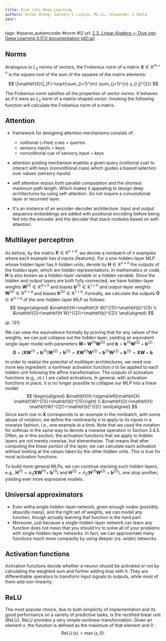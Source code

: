 ```yaml
---
title: Dive into Deep Learning
authors: Aston Zhang, Zachary C Lipton, Mu Li, Alexander J Smola
year:
---
```


tags: #sparse_autoencoder #norm #l2
url: [2.3. Linear Algebra — Dive into Deep Learning 0.17.0 documentation (d2l.ai)](https://d2l.ai/chapter_preliminaries/linear-algebra.html?highlight=frobenius)

## Norms

Analogous to $L_{2}$ norms of vectors, the Frobenius norm of a matrix $\mathbf{X} \in \mathbb{R}^{m \times n}$ is the square root of the sum of the squares of the matrix elements:

$$
\|\mathbf{X}\|_{F}=\sqrt{\sum_{i=1}^{m} \sum_{j=1}^{n} x_{i j}^{2}}
$$

The Frobenius norm satisfies all the properties of vector norms. It behaves as if it were an $L_{2}$ norm of a matrix-shaped vector. Invoking the following function will calculate the Frobenius norm of a matrix.


## Attention

- framework for designing attention mechanisms consists of:
    - volitional (~free) cues = queries
    - sensory inputs  = keys
    - nonvolitional cue of sensory input = keys
- attention pooling mechanism  enables a given query (volitional cue) to interact with keys (nonvolitional cues) which guides a biased selection over values (sensory inputs)

- self attention enjoys both parallel computation and the shortest maximum path length. Which makes it appealing to design deep architectures by using self-attention. Do not require a convolutional layer or recurrent layer.

- It's an instance of an encoder-decoder architecture. Input and output sequence embeddings are added with positional encoding before being fed into the encoder and the decoder that stack modules based on self-attention.


## Multilayer perceptron

As before, by the matrix $\mathbf{X} \in \mathbb{R}^{n \times d}$, we denote a minibatch of $n$ examples where each example has $d$ inputs (features). For a one-hidden-layer MLP whose hidden layer has $h$ hidden units, denote by $\mathbf{H} \in \mathbb{R}^{n \times h}$ the outputs of the hidden layer, which are hidden representations. In mathematics or code, $\mathbf{H}$ is also known as a hidden-layer variable or a hidden variable. Since the hidden and output layers are both fully connected, we have hidden-layer weights $\mathbf{W}^{(1)} \in \mathbb{R}^{d \times h}$ and biases $\mathbf{b}^{(1)} \in \mathbb{R}^{1 \times h}$ and output-layer weights $\mathbf{W}^{(2)} \in \mathbb{R}^{h \times q}$ and biases $\mathbf{b}^{(2)} \in \mathbb{R}^{1 \times q}$. Formally, we calculate the outputs $\mathbf{O} \in \mathbb{R}^{n \times q}$ of the one-hidden-layer MLP as follows:
$$
\begin{aligned}
&\mathbf{H}=\mathbf{X W}^{(1)}+\mathbf{b}^{(1)} \\
&\mathbf{O}=\mathbf{H W}^{(2)}+\mathbf{b}^{(2)}
\end{aligned}
$$

(p. 131)

We can view the equivalence formally by proving that for any values of the weights, we can just collapse out the hidden layer, yielding an equivalent single-layer model with parameters $\mathbf{W}=$ $\mathbf{W}^{(1)} \mathbf{W}^{(2)}$ and $\mathbf{b}=\mathbf{b}^{(1)} \mathbf{W}^{(2)}+\mathbf{b}^{(2)}$ :
$$
\mathbf{O}=\left(\mathbf{X} \mathbf{W}^{(1)}+\mathbf{b}^{(1)}\right) \mathbf{W}^{(2)}+\mathbf{b}^{(2)}=\mathbf{X} \mathbf{W}^{(1)} \mathbf{W}^{(2)}+\mathbf{b}^{(1)} \mathbf{W}^{(2)}+\mathbf{b}^{(2)}=\mathbf{X} \mathbf{W}+\mathbf{b} .
$$

In order to realize the potential of multilayer architectures, we need one more key ingredient: a nonlinear activation function $\sigma$ to be applied to each hidden unit following the affine transformation. The outputs of activation functions (e.g., $\sigma(\cdot)$ ) are called activations. In general, with activation functions in place, it is no longer possible to collapse our MLP into a linear model:
$$
\begin{aligned}
&\mathbf{H}=\sigma\left(\mathbf{X} \mathbf{W}^{(1)}+\mathbf{b}^{(1)}\right) \\
&\mathbf{O}=\mathbf{H} \mathbf{W}^{(2)}+\mathbf{b}^{(2)}
\end{aligned}
$$
Since each row in $\mathbf{X}$ corresponds to an example in the minibatch, with some abuse of notation, we define the nonlinearity $\sigma$ to apply to its inputs in a rowwise fashion, i.e., one example at a time. Note that we used the notation for softmax in the same way to denote a rowwise operation in Section 3.4.5. Often, as in this section, the activation functions that we apply to hidden layers are not merely rowwise, but elementwise. That means that after computing the linear portion of the layer, we can calculate each activation without looking at the values taken by the other hidden units. This is true for most activation functions.

To build more general MLPs, we can continue stacking such hidden layers, e.g., $\mathbf{H}^{(1)}=\sigma_{1}\left(\mathbf{X W}^{(1)}+\right.$ $\left.\mathbf{b}^{(1)}\right)$ and $\mathbf{H}^{(2)}=\sigma_{2}\left(\mathbf{H}^{(1)} \mathbf{W}^{(2)}+\mathbf{b}^{(2)}\right)$, one atop another, yielding ever more expressive models.

## Universal approximators

- Even witha single-hidden-layer network, given enough nodes (possibly absurdly many), and the right set of weights, we can model any function, though actually learning that function is the hard part.
- Moreover, just because a single-hidden-layer network can learn any function does not mean that you should try to solve all of your problems with single-hidden-layer networks. In fact, we can approximate many functions much more compactly by using deeper (vs. wider) networks.

## Activation functions

Activation functions decide whether a neuron should be activated or not by calculating the weighted sum and further adding bias with it. They are differentiable operators to transform input signals to outputs, while most of them add non-linearity.

## ReLU
The most popular choice, due to both simplicity of implementation and its good performance on a variety of predictive tasks, is the rectified linear unit (ReLU). ReLU provides a very simple nonlinear transformation. Given an element $x$, the function is defined as the maximum of that element and 0 :
$$
\operatorname{ReLU}(x)=\max (x, 0).
$$